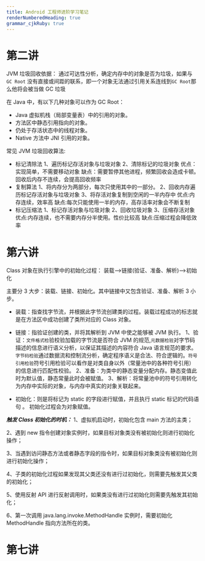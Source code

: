 ```yaml
---
title: Android 工程师进阶学习笔记
renderNumberedHeading: true
grammar_cjkRuby: true
---
```

# 第二讲
JVM 垃圾回收依据：
通过可达性分析，确定内存中的对象是否为垃圾，如果与 `GC Root` 没有直接或间距的联系，即一个对象无法通过引用关系连线到`GC Root`那么他将会被当做 GC 垃圾

在 Java 中，有以下几种对象可以作为 GC Root：
- Java 虚拟机栈（局部变量表）中的引用的对象。
- 方法区中静态引用指向的对象。
- 仍处于存活状态中的线程对象。
- Native 方法中 JNI 引用的对象。
 
常见 JVM 垃圾回收算法:
- 标记清除法
  1、遍历标记存活对象与垃圾对象
  2、清除标记的垃圾对象
  优点：实现简单，不需要移动对象
  缺点：需要暂停其他进程，频繁回收会造成卡顿。回收后内存不连续，会提高回收频率
- 复制算法
  1、将内存分为两部分，每次只使用其中的一部分。
  2、回收内存遍历标记存活对象与垃圾对象
  3、将存活对象复制到空闲的一半内存中
  优点:内存连续，效率高
  缺点:每次只能使用一半的内存，高存活率对象会不断复制
- 标记压缩法
  1、标记存活对象与垃圾对象
  2、回收垃圾对象
  3、压缩存活对象
  优点:内存连续，也不需要内存分半使用。性价比较高
  缺点:压缩过程会降低效率
# 第六讲
 Class 对象在执行引擎中的初始化过程：
 装载-->链接(验证、准备、解析)-->初始化 

主要分 3 大步：装载、链接、初始化。其中链接中又包含验证、准备、解析 3 小步。

- 装载：指查找字节流，并根据此字节流创建类的过程。装载过程成功的标志就是在方法区中成功创建了类所对应的 Class 对象。

- 链接：指验证创建的类，并将其解析到 JVM 中使之能够被 JVM 执行。
  1、验证：`文件格式检`验校验加载的字节流是否符合 JVM 的规范,`元数据检验`对字节码描述的信息进行语义分析，以保证其描述的内容符合 Java 语言规范的要求。`字节码检验`通过数据流和控制流分析，确定程序语义是合法、符合逻辑的。`符号引用检验`符号引用检验可以看作是对类自身以外（常量池中的各种符号引用）的信息进行匹配性校验。
  2、准备：为类中的静态变量分配内存。静态变值此时为默认值，静态常量此时会被赋值。
  3、解析：将常量池中的符号引用转化为内存中实际的对象，与内存中真实的对象关联起来。

- 初始化：则是将标记为 static 的字段进行赋值，并且执行 static 标记的代码语句 。
初始化过程会为对象赋值。

***触发 Class 初始化的时机：***
1、虚拟机启动时，初始化包含 main 方法的主类；

2、遇到 new 指令创建对象实例时，如果目标对象类没有被初始化则进行初始化操作；

3、当遇到访问静态方法或者静态字段的指令时，如果目标对象类没有被初始化则进行初始化操作；

4、子类的初始化过程如果发现其父类还没有进行过初始化，则需要先触发其父类的初始化；

5、使用反射 API 进行反射调用时，如果类没有进行过初始化则需要先触发其初始化；

6、第一次调用 java.lang.invoke.MethodHandle 实例时，需要初始化 MethodHandle 指向方法所在的类。

# 第七讲
